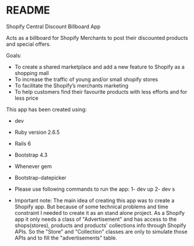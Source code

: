 # README

Shopify Central Discount Billboard App

Acts as a billboard for Shopify Merchants to post their discounted products and special offers.

Goals:
- To create a shared marketplace and add a new feature to Shopify as a shopping mall
- To increase the traffic of young and/or small shopify stores
- To facilitate the Shopify’s merchants marketing
- To help customers find their favourite products with less efforts and for less price

This app has been created using:

* dev
* Ruby version 2.6.5
* Rails 6
* Bootstrap 4.3
* Whenever gem
* Bootstrap-datepicker


 
 * Please use following commands to run the app:
  1- dev up
  2- dev s
  
  * Important note:
  The main idea of creating this app was to create a Shopify app. But because of some technical problems and time constraint I needed to create it as an stand alone project. As a Shopify app it only needs a class of "Advertisement" and has  access to the shops(stores), products and products' collections info through Shopify APIs. So the "Store" and "Collection" classes are only to simulate those APIs and to fill the "advertisements" table. 
  
  

